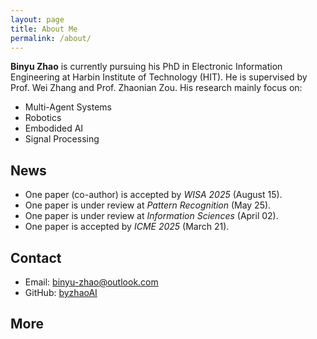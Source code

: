 ```yaml
---
layout: page
title: About Me
permalink: /about/
---
```


**Binyu Zhao** is currently pursuing his PhD in Electronic Information Engineering at Harbin Institute of Technology (HIT). He is supervised by Prof. Wei Zhang and Prof. Zhaonian Zou. His research mainly focus on:

- Multi-Agent Systems
- Robotics
- Embodided AI
- Signal Processing

## News
- One paper (co-author) is accepted by *WISA 2025* (August 15).
- One paper is under review at *Pattern Recognition* (May 25).
- One paper is under review at *Information Sciences* (April 02).
- One paper is accepted by *ICME 2025* (March 21).

## Contact
- Email: binyu-zhao@outlook.com
- GitHub: [byzhaoAI](https://github.com/byzhaoAI)

## More
<!-- Feel free to explore my articles and projects on this site! -->
